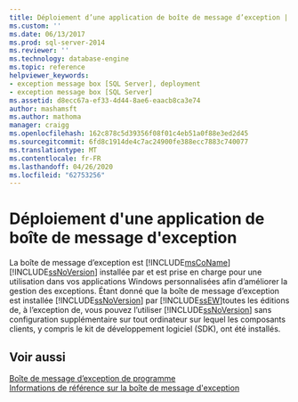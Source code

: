 ```yaml
---
title: Déploiement d’une application de boîte de message d’exception | Microsoft Docs
ms.custom: ''
ms.date: 06/13/2017
ms.prod: sql-server-2014
ms.reviewer: ''
ms.technology: database-engine
ms.topic: reference
helpviewer_keywords:
- exception message box [SQL Server], deployment
- exception message box [SQL Server]
ms.assetid: d8ecc67a-ef33-4d44-8ae6-eaacb8ca3e74
author: mashamsft
ms.author: mathoma
manager: craigg
ms.openlocfilehash: 162c878c5d39356f08f01c4eb51a0f88e3ed2d45
ms.sourcegitcommit: 6fd8c1914de4c7ac24900fe388ecc7883c740077
ms.translationtype: MT
ms.contentlocale: fr-FR
ms.lasthandoff: 04/26/2020
ms.locfileid: "62753256"
---
```

# <a name="deploying-an-exception-message-box-application"></a>Déploiement d'une application de boîte de message d'exception
  La boîte de message d’exception est [!INCLUDE[msCoName](../../includes/msconame-md.md)] [!INCLUDE[ssNoVersion](../../includes/ssnoversion-md.md)] installée par et est prise en charge pour une utilisation dans vos applications Windows personnalisées afin d’améliorer la gestion des exceptions. Étant donné que la boîte de message d’exception est installée [!INCLUDE[ssNoVersion](../../includes/ssnoversion-md.md)] par [!INCLUDE[ssEW](../../includes/ssew-md.md)]toutes les éditions de, à l’exception de, vous pouvez l’utiliser [!INCLUDE[ssNoVersion](../../includes/ssnoversion-md.md)] sans configuration supplémentaire sur tout ordinateur sur lequel les composants clients, y compris le kit de développement logiciel (SDK), ont été installés.  
  
## <a name="see-also"></a>Voir aussi  
 [Boîte de message d’exception de programme](../../../2014/database-engine/dev-guide/program-exception-message-box.md)   
 [Informations de référence sur la boîte de message d'exception](../../../2014/database-engine/dev-guide/exception-message-box-reference.md)  
  
  
